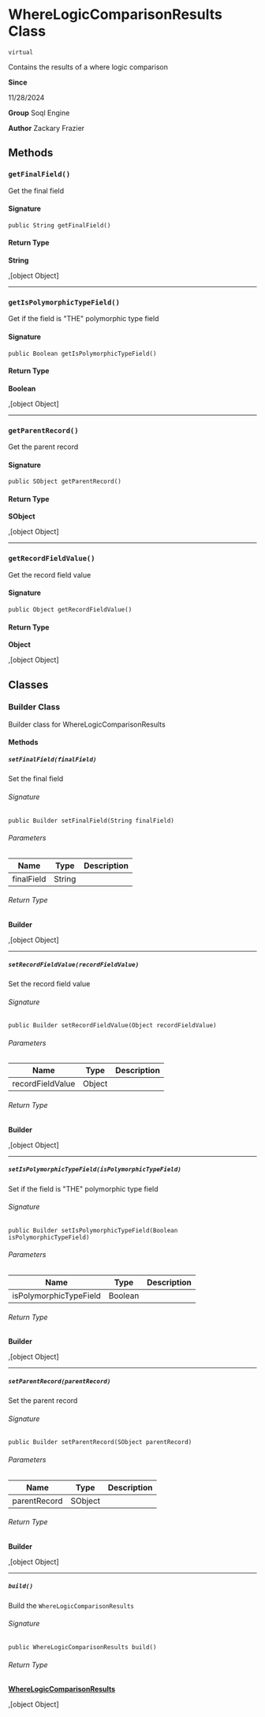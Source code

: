 # WhereLogicComparisonResults Class
`virtual`

Contains the results of a where logic comparison

**Since** 

11/28/2024

**Group** Soql Engine

**Author** Zackary Frazier

## Methods
### `getFinalField()`

Get the final field

#### Signature
```apex
public String getFinalField()
```

#### Return Type
**String**

,[object Object]

---

### `getIsPolymorphicTypeField()`

Get if the field is &quot;THE&quot; polymorphic type field

#### Signature
```apex
public Boolean getIsPolymorphicTypeField()
```

#### Return Type
**Boolean**

,[object Object]

---

### `getParentRecord()`

Get the parent record

#### Signature
```apex
public SObject getParentRecord()
```

#### Return Type
**SObject**

,[object Object]

---

### `getRecordFieldValue()`

Get the record field value

#### Signature
```apex
public Object getRecordFieldValue()
```

#### Return Type
**Object**

,[object Object]

## Classes
### Builder Class

Builder class for WhereLogicComparisonResults

#### Methods
##### `setFinalField(finalField)`

Set the final field

###### Signature
```apex
public Builder setFinalField(String finalField)
```

###### Parameters
| Name | Type | Description |
|------|------|-------------|
| finalField | String |  |

###### Return Type
**Builder**

,[object Object]

---

##### `setRecordFieldValue(recordFieldValue)`

Set the record field value

###### Signature
```apex
public Builder setRecordFieldValue(Object recordFieldValue)
```

###### Parameters
| Name | Type | Description |
|------|------|-------------|
| recordFieldValue | Object |  |

###### Return Type
**Builder**

,[object Object]

---

##### `setIsPolymorphicTypeField(isPolymorphicTypeField)`

Set if the field is &quot;THE&quot; polymorphic type field

###### Signature
```apex
public Builder setIsPolymorphicTypeField(Boolean isPolymorphicTypeField)
```

###### Parameters
| Name | Type | Description |
|------|------|-------------|
| isPolymorphicTypeField | Boolean |  |

###### Return Type
**Builder**

,[object Object]

---

##### `setParentRecord(parentRecord)`

Set the parent record

###### Signature
```apex
public Builder setParentRecord(SObject parentRecord)
```

###### Parameters
| Name | Type | Description |
|------|------|-------------|
| parentRecord | SObject |  |

###### Return Type
**Builder**

,[object Object]

---

##### `build()`

Build the `WhereLogicComparisonResults`

###### Signature
```apex
public WhereLogicComparisonResults build()
```

###### Return Type
**[WhereLogicComparisonResults](WhereLogicComparisonResults.md)**

,[object Object]